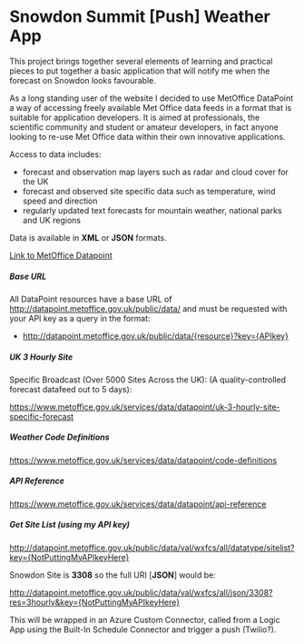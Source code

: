 # Snowdon Summit [Push] Weather App

This project brings together several elements of learning and practical pieces to put together a basic application that will notify me when the forecast on Snowdon looks favourable.

As a long standing user of the website I decided to use MetOffice DataPoint a way of accessing freely available Met Office data feeds in a format that is suitable for application developers. It is aimed at professionals, the scientific community and student or amateur developers, in fact anyone looking to re-use Met Office data within their own innovative applications.

Access to data includes:

* forecast and observation map layers such as radar and cloud cover for the UK
* forecast and observed site specific data such as temperature, wind speed and direction
* regularly updated text forecasts for mountain weather, national parks and UK regions

Data is available in **XML** or **JSON** formats.

[Link to MetOffice Datapoint](https://www.metoffice.gov.uk/services/data/datapoint/about)

##### Base URL #####
All DataPoint resources have a base URL of http://datapoint.metoffice.gov.uk/public/data/ and must be requested with your API key as a query in the format:

* http://datapoint.metoffice.gov.uk/public/data/{resource}?key={APIkey}

##### UK 3 Hourly Site #####
Specific Broadcast (Over 5000 Sites Across the UK):
(A quality-controlled forecast datafeed out to 5 days):

https://www.metoffice.gov.uk/services/data/datapoint/uk-3-hourly-site-specific-forecast

##### Weather Code Definitions #####

https://www.metoffice.gov.uk/services/data/datapoint/code-definitions

##### API Reference #####
https://www.metoffice.gov.uk/services/data/datapoint/api-reference

##### Get Site List (using my API key) #####

http://datapoint.metoffice.gov.uk/public/data/val/wxfcs/all/datatype/sitelist?key={NotPuttingMyAPIkeyHere}

Snowdon Site is **3308** so the full URI [**JSON**] would be:

http://datapoint.metoffice.gov.uk/public/data/val/wxfcs/all/json/3308?res=3hourly&key={NotPuttingMyAPIkeyHere}

This will be wrapped in an Azure Custom Connector, called from a Logic App using the Built-In Schedule Connector and trigger a push (Twilio?).